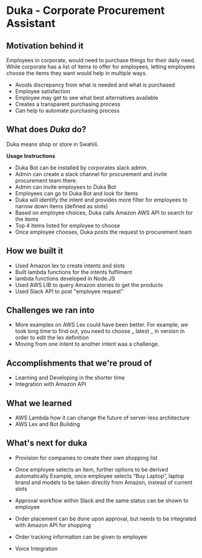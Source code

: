 # Duka - Corporate Procurement Assistant

## Motivation behind it

Employees in corporate, would need to purchase things for their daily need. While corporate has a list of items to offer for employees, letting employees choose the items they want would help in multiple ways.

- Avoids discrepancy from what is needed and what is purchased
- Employee satisfaction
- Employee may get to see what best alternatives available 
- Creates a transparent purchasing process
- Can help to automate purchasing process

## What does _Duka_ do? 

Duka means shop or store in Swahili. 

**Usage Instructions**
- Duka Bot can be installed by corporates slack admin. 
- Admin can create a slack channel for procurement and invite procurement team there. 
- Admin can invite employees to Duka Bot
- Employees can go to Duka Bot and look for items
- Duka will identify the intent and provides more filter for employees to narrow down items (defined as slots)
- Based on employee choices, Duka calls Amazon AWS API to search for the items
- Top 4 items listed for employee to choose
- Once employee chooses, Duka posts the request to procurement team 

## How we built it

- Used Amazon lex to create intents and slots
- Built lambda functions for the intents fulfilment
- lambda functions developed in Node.JS
- Used AWS LIB to query Amazon stories to get the products
- Used Slack API to post "employee request" 

## Challenges we ran into

- More examples on AWS Lex could have been better. For example, we took long time to find out, you need to choose _ latest _ in version in order to edit the lex definition
- Moving from one intent to another intent was a challenge. 

## Accomplishments that we're proud of

- Learning and Developing in the shorter time
- Integration with Amazon API

## What we learned

- AWS Lambda how it can change the future of server-less architecture
- AWS Lex and Bot Building

## What's next for duka

- Provision for companies to create their own shopping list

- Once employee selects  an item, further options to be derived automatically
   Example, once employee selects “Buy Laptop”, laptop brand and models to be taken directly from Amazon, 
   instead of current slots

- Approval workflow within Slack and the same status can be shown to employee

- Order placement can be done upon approval, but needs to be integrated with  Amazon API for shopping

- Order tracking information can be given to employee

- Voice Integration
